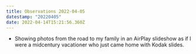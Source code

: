 ```yaml
---
title: Observations 2022-04-05
datestamp: "20220405"
date: 2022-04-14T15:21:56.360Z
---
```

* Showing photos from the road to my family in an AirPlay slideshow as if I were a midcentury vacationer who just came home with Kodak slides.